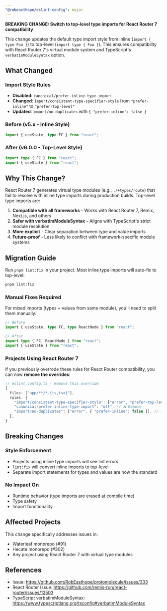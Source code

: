 ```yaml
---
"@robeasthope/eslint-config": major
---
```


**BREAKING CHANGE: Switch to top-level type imports for React Router 7 compatibility**

This change updates the default type import style from inline (`import { type Foo }`) to top-level (`import type { Foo }`). This ensures compatibility with React Router 7's virtual module system and TypeScript's `verbatimModuleSyntax` option.

## What Changed

### Import Style Rules

- **Disabled**: `canonical/prefer-inline-type-import`
- **Changed**: `import/consistent-type-specifier-style` from `"prefer-inline"` to `"prefer-top-level"`
- **Updated**: `import/no-duplicates` with `{ "prefer-inline": false }`

### Before (v5.x - Inline Style)

```typescript
import { useState, type FC } from "react";
```

### After (v6.0.0 - Top-Level Style)

```typescript
import type { FC } from "react";
import { useState } from "react";
```

## Why This Change?

React Router 7 generates virtual type modules (e.g., `./+types/route`) that fail to resolve with inline type imports during production builds. Top-level type imports are:

1. **Compatible with all frameworks** - Works with React Router 7, Remix, Next.js, and others
2. **Safer with verbatimModuleSyntax** - Aligns with TypeScript's strict module resolution
3. **More explicit** - Clear separation between type and value imports
4. **Future-proof** - Less likely to conflict with framework-specific module systems

## Migration Guide

Run `pnpm lint:fix` in your project. Most inline type imports will auto-fix to top-level:

```bash
pnpm lint:fix
```

### Manual Fixes Required

For mixed imports (types + values from same module), you'll need to split them manually:

```typescript
// Before
import { useState, type FC, type ReactNode } from "react";

// After
import type { FC, ReactNode } from "react";
import { useState } from "react";
```

### Projects Using React Router 7

If you previously overrode these rules for React Router compatibility, you can now **remove the overrides**:

```typescript
// eslint.config.ts - Remove this override
{
  files: ["app/**/*.{ts,tsx}"],
  rules: {
    "import/consistent-type-specifier-style": ["error", "prefer-top-level"], // ❌ Remove
    "canonical/prefer-inline-type-import": "off", // ❌ Remove
    "import/no-duplicates": ["error", { "prefer-inline": false }], // ❌ Remove
  },
}
```

## Breaking Changes

### Style Enforcement

- Projects using inline type imports will see lint errors
- `lint:fix` will convert inline imports to top-level
- Separate import statements for types and values are now the standard

### No Impact On

- Runtime behavior (type imports are erased at compile time)
- Type safety
- Import functionality

## Affected Projects

This change specifically addresses issues in:

- Waterleaf monorepo (#91)
- Hecate monorepo (#302)
- Any project using React Router 7 with virtual type modules

## References

- Issue: https://github.com/RobEasthope/protomolecule/issues/333
- React Router Issue: https://github.com/remix-run/react-router/issues/12503
- TypeScript verbatimModuleSyntax: https://www.typescriptlang.org/tsconfig#verbatimModuleSyntax
